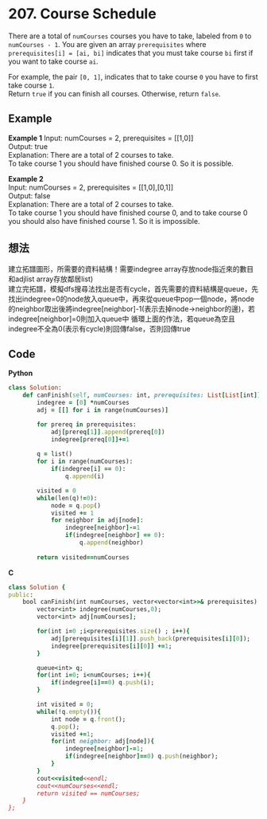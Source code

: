 # 207. Course Schedule
There are a total of `numCourses` courses you have to take, labeled from `0` to `numCourses - 1`. You are given an array `prerequisites` where `prerequisites[i] = [ai, bi]` indicates that you must take course `bi` first if you want to take course `ai`.  

For example, the pair `[0, 1]`, indicates that to take course `0` you have to first take course `1`.  
Return `true` if you can finish all courses. Otherwise, return `false`.

 
## Example
**Example 1**
Input: numCourses = 2, prerequisites = [[1,0]]  
Output: true  
Explanation: There are a total of 2 courses to take.   
To take course 1 you should have finished course 0. So it is possible.   

**Example 2**  
Input: numCourses = 2, prerequisites = [[1,0],[0,1]]  
Output: false  
Explanation: There are a total of 2 courses to take.  
To take course 1 you should have finished course 0, and to take course 0 you should also have finished course 1. So it is impossible.  

## 想法
建立拓譜圖形，所需要的資料結構！需要indegree array存放node指近來的數目和adjlist array存放鄰居list)  
建立完拓譜，模擬dfs搜尋法找出是否有cycle，首先需要的資料結構是queue，先找出indegree=0的node放入queue中，再來從queue中pop一個node，將node的neighbor取出後將indegree[neighbor]-1(表示去掉node->neighbor的邊)，若indegree[neighbor]=0則加入queue中 
循環上面的作法，若queue為空且indegree不全為0(表示有cycle)則回傳false，否則回傳true  

## Code
**Python**
```ruby
class Solution:
    def canFinish(self, numCourses: int, prerequisites: List[List[int]]) -> bool:
        indegree = [0] *numCourses
        adj = [[] for i in range(numCourses)]

        for prereq in prerequisites:
            adj[prereq[1]].append(prereq[0])
            indegree[prereq[0]]+=1
        
        q = list()
        for i in range(numCourses):
            if(indegree[i] == 0):
                q.append(i)

        visited = 0
        while(len(q)!=0):
            node = q.pop()
            visited += 1
            for neighbor in adj[node]:
                indegree[neighbor]-=1
                if(indegree[neighbor] == 0):
                    q.append(neighbor)
        
        return visited==numCourses
```
**C**
```ruby
class Solution {
public:
    bool canFinish(int numCourses, vector<vector<int>>& prerequisites) {
        vector<int> indegree(numCourses,0);
        vector<int> adj[numCourses];

        for(int i=0 ;i<prerequisites.size() ; i++){
            adj[prerequisites[i][1]].push_back(prerequisites[i][0]);
            indegree[prerequisites[i][0]] +=1;
        }

        queue<int> q;
        for(int i=0; i<numCourses; i++){
            if(indegree[i]==0) q.push(i);
        }

        int visited = 0;
        while(!q.empty()){
            int node = q.front();
            q.pop();
            visited +=1;
            for(int neighbor: adj[node]){
                indegree[neighbor]-=1;
                if(indegree[neighbor]==0) q.push(neighbor);
            }
        }
        cout<<visited<<endl;
        cout<<numCourses<<endl;
        return visited == numCourses;
    }
};
```
